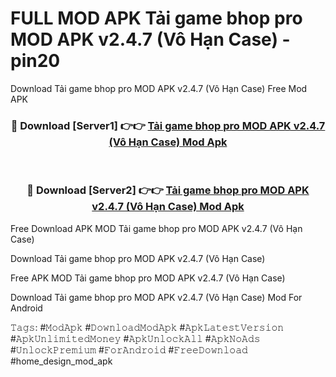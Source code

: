 # FULL MOD APK Tải game bhop pro MOD APK v2.4.7 (Vô Hạn Case) - pin20
Download Tải game bhop pro MOD APK v2.4.7 (Vô Hạn Case) Free Mod APK

<div align="center">
<h3>🔴 Download [Server1] 👉👉 <a href="https://apk-comot.site?title=Tải_game_bhop_pro_MOD_APK_v2.4.7_(Vô_Hạn_Case)">Tải game bhop pro MOD APK v2.4.7 (Vô Hạn Case) Mod Apk</a></h3><br>

<h3>🔴 Download [Server2] 👉👉 <a href="https://apk-comot.site?title=Tải_game_bhop_pro_MOD_APK_v2.4.7_(Vô_Hạn_Case)">Tải game bhop pro MOD APK v2.4.7 (Vô Hạn Case) Mod Apk</a></h3>
</div>


Free Download APK MOD Tải game bhop pro MOD APK v2.4.7 (Vô Hạn Case)

Download Tải game bhop pro MOD APK v2.4.7 (Vô Hạn Case) 

Free APK MOD Tải game bhop pro MOD APK v2.4.7 (Vô Hạn Case) 

Download Tải game bhop pro MOD APK v2.4.7 (Vô Hạn Case) Mod For Android

𝚃𝚊𝚐𝚜: #𝙼𝚘𝚍𝙰𝚙𝚔 #𝙳𝚘𝚠𝚗𝚕𝚘𝚊𝚍𝙼𝚘𝚍𝙰𝚙𝚔 #𝙰𝚙𝚔𝙻𝚊𝚝𝚎𝚜𝚝𝚅𝚎𝚛𝚜𝚒𝚘𝚗 #𝙰𝚙𝚔𝚄𝚗𝚕𝚒𝚖𝚒𝚝𝚎𝚍𝙼𝚘𝚗𝚎𝚢 #𝙰𝚙𝚔𝚄𝚗𝚕𝚘𝚌𝚔𝙰𝚕𝚕 #𝙰𝚙𝚔𝙽𝚘𝙰𝚍𝚜 #𝚄𝚗𝚕𝚘𝚌𝚔𝙿𝚛𝚎𝚖𝚒𝚞𝚖 #𝙵𝚘𝚛𝙰𝚗𝚍𝚛𝚘𝚒𝚍 #𝙵𝚛𝚎𝚎𝙳𝚘𝚠𝚗𝚕𝚘𝚊𝚍 #home_design_mod_apk
